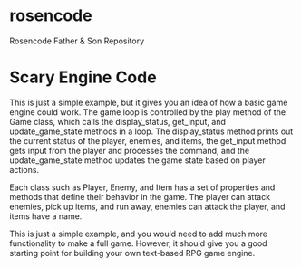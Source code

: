 # rosencode
Rosencode Father &amp; Son Repository


# Scary Engine Code

This is just a simple example, but it gives you an idea of how a basic game engine could work. The game loop is controlled by the play method of the Game class, which calls the display_status, get_input, and update_game_state methods in a loop. The display_status method prints out the current status of the player, enemies, and items, the get_input method gets input from the player and processes the command, and the update_game_state method updates the game state based on player actions.

Each class such as Player, Enemy, and Item has a set of properties and methods that define their behavior in the game. The player can attack enemies, pick up items, and run away, enemies can attack the player, and items have a name.

This is just a simple example, and you would need to add much more functionality to make a full game. However, it should give you a good starting point for building your own text-based RPG game engine.